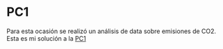 # PC1
Para esta ocasión se realizó un análisis de data sobre emisiones de CO2. Esta es mi solución a la [PC1](https://valeriacaroe.github.io/PC1/)
